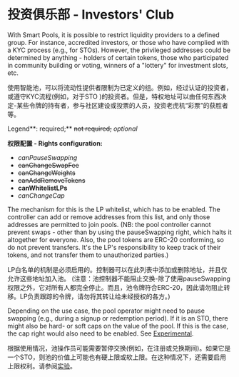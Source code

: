 # 投资俱乐部 - Investors' Club

With Smart Pools, it is possible to restrict liquidity providers to a defined group. For instance, accredited investors, or those who have complied with a KYC process \(e.g., for STOs\). However, the privileged addresses could be determined by anything - holders of certain tokens, those who participated in community building or voting, winners of a "lottery" for investment slots, etc.

使用智能池，可以将流动性提供者限制为已定义的组。例如，经过认证的投资者，或遵守KYC流程\(例如，对于STO \)的投资者。但是，特权地址可以由任何东西决定-某些令牌的持有者，参与社区建设或投票的人员，投资老虎机“彩票”的获胜者等。

Legend**: required;** ~~not required;~~ _optional_

**权限配置 - Rights configuration:**

* _canPauseSwapping_
* ~~canChangeSwapFee~~
* ~~canChangeWeights~~
* ~~canAddRemoveTokens~~
* **canWhitelistLPs**
* _canChangeCap_

The mechanism for this is the LP whitelist, which has to be enabled. The controller can add or remove addresses from this list, and only those addresses are permitted to join pools. \(NB: the pool controller cannot prevent swaps - other than by using the pauseSwapping right, which halts it altogether for everyone. Also, the pool tokens are ERC-20 conforming, so do not prevent transfers. It's the LP's responsibility to keep track of their tokens, and not transfer them to unauthorized parties.\)

LP白名单的机制是必须启用的。控制器可以在此列表中添加或删除地址，并且仅允许这些地址加入池。 \(注意：池控制器不能阻止交换-除了使用pauseSwapping权限之外，它对所有人都完全停止。而且，池令牌符合ERC-20，因此请勿阻止转移。LP负责跟踪的令牌，请勿将其转让给未经授权的各方。\)

Depending on the use case, the pool operator might need to pause swapping \(e.g., during a signup or redemption period\). If it is an STO, there might also be hard- or soft caps on the value of the pool. If this is the case, the cap right would also need to be enabled. See [Experimental](experimental.md).

根据使用情况，池操作员可能需要暂停交换\(例如，在注册或兑换期间\)。如果它是一个STO，则池的价值上可能也有硬上限或软上限。在这种情况下，还需要启用上限权利。请参阅[实验](experimental.md)。